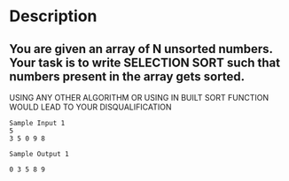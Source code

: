 # Description

## You are given an array of N unsorted numbers. Your task is to write SELECTION SORT such that numbers present in the array gets sorted.

USING ANY OTHER ALGORITHM OR USING IN BUILT SORT FUNCTION WOULD LEAD TO YOUR DISQUALIFICATION

```
Sample Input 1 
5
3 5 0 9 8

```

```
Sample Output 1

0 3 5 8 9


```
